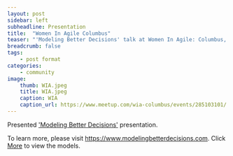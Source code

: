 ```yaml
---
layout: post
sidebar: left
subheadline: Presentation
title:  "Women In Agile Columbus"
teaser: "'Modeling Better Decisions' talk at Women In Agile: Columbus, OH"
breadcrumb: false
tags:
    - post format
categories:
    - community
image:
    thumb: WIA.jpeg
    title: WIA.jpeg
    caption: WIA
    caption_url: https://www.meetup.com/wia-columbus/events/285103101/
---
```

Presented <a href='https://www.meetup.com/wia-columbus/events/285103101/' target='new'>'Modeling Better Decisions'</a> presentation.

To learn more, please visit <a href='https://www.modelingbetterdecisions.com' target='new'>https://www.modelingbetterdecisions.com</a>.  Click <a href='https://www.modelingbetterdecisions.com/more/' target='new'>More</a> to view the models.